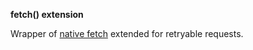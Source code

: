 **fetch() extension**

Wrapper of [native fetch](https://developer.mozilla.org/en-US/docs/Web/API/Fetch_API) extended for retryable requests.

